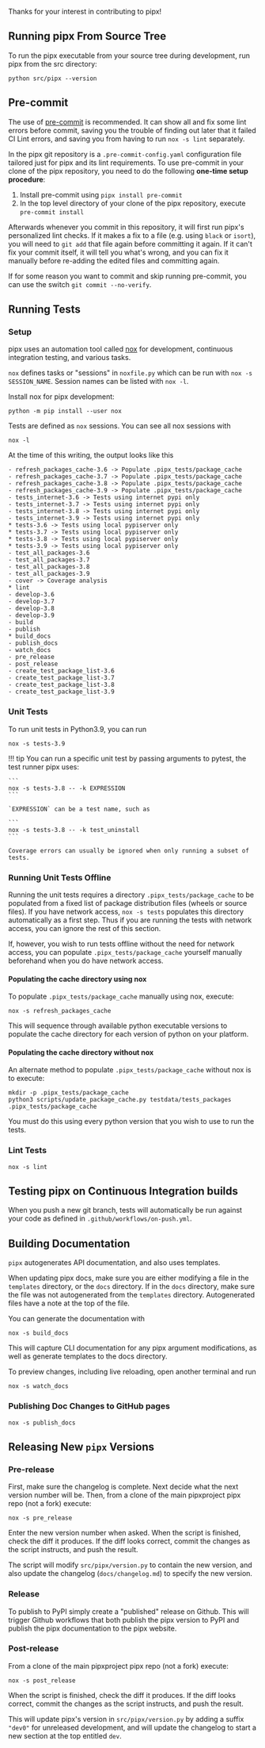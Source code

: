 Thanks for your interest in contributing to pipx!

## Running pipx From Source Tree
To run the pipx executable from your source tree during development, run pipx from the src directory:

```
python src/pipx --version
```

## Pre-commit
The use of [pre-commit](https://pre-commit.com/) is recommended.  It can show
all and fix some lint errors before commit, saving you the trouble of finding
out later that it failed CI Lint errors, and saving you from having to run `nox
-s lint` separately.

In the pipx git repository is a `.pre-commit-config.yaml` configuration file
tailored just for pipx and its lint requirements.  To use pre-commit in your
clone of the pipx repository, you need to do the following **one-time setup
procedure**:

1. Install pre-commit using `pipx install pre-commit`
2. In the top level directory of your clone of the pipx repository, execute `pre-commit install`

Afterwards whenever you commit in this repository, it will first run pipx's
personalized lint checks.  If it makes a fix to a file (e.g. using `black` or
`isort`), you will need to `git add` that file again before committing it
again.  If it can't fix your commit itself, it will tell you what's wrong, and
you can fix it manually before re-adding the edited files and committing again.

If for some reason you want to commit and skip running pre-commit, you can use
the switch `git commit --no-verify`.

## Running Tests

### Setup
pipx uses an automation tool called [nox](https://pypi.org/project/nox/) for development, continuous integration testing, and various tasks.

`nox` defines tasks or "sessions" in `noxfile.py` which can be run with `nox -s SESSION_NAME`. Session names can be listed with `nox -l`.

Install nox for pipx development:
```
python -m pip install --user nox
```

Tests are defined as `nox` sessions. You can see all nox sessions with
```
nox -l
```

At the time of this writing, the output looks like this
```
- refresh_packages_cache-3.6 -> Populate .pipx_tests/package_cache
- refresh_packages_cache-3.7 -> Populate .pipx_tests/package_cache
- refresh_packages_cache-3.8 -> Populate .pipx_tests/package_cache
- refresh_packages_cache-3.9 -> Populate .pipx_tests/package_cache
- tests_internet-3.6 -> Tests using internet pypi only
- tests_internet-3.7 -> Tests using internet pypi only
- tests_internet-3.8 -> Tests using internet pypi only
- tests_internet-3.9 -> Tests using internet pypi only
* tests-3.6 -> Tests using local pypiserver only
* tests-3.7 -> Tests using local pypiserver only
* tests-3.8 -> Tests using local pypiserver only
* tests-3.9 -> Tests using local pypiserver only
- test_all_packages-3.6
- test_all_packages-3.7
- test_all_packages-3.8
- test_all_packages-3.9
- cover -> Coverage analysis
* lint
- develop-3.6
- develop-3.7
- develop-3.8
- develop-3.9
- build
- publish
* build_docs
- publish_docs
- watch_docs
- pre_release
- post_release
- create_test_package_list-3.6
- create_test_package_list-3.7
- create_test_package_list-3.8
- create_test_package_list-3.9
```

### Unit Tests
To run unit tests in Python3.9, you can run
```
nox -s tests-3.9
```

!!! tip
    You can run a specific unit test by passing arguments to pytest, the test runner pipx uses:

    ```
    nox -s tests-3.8 -- -k EXPRESSION
    ```

    `EXPRESSION` can be a test name, such as

    ```
    nox -s tests-3.8 -- -k test_uninstall
    ```

    Coverage errors can usually be ignored when only running a subset of tests.

### Running Unit Tests Offline

Running the unit tests requires a directory `.pipx_tests/package_cache` to be
populated from a fixed list of package distribution files (wheels or source
files).  If you have network access, `nox -s tests` populates this directory
automatically as a first step.  Thus if you are running the tests with network
access, you can ignore the rest of this section.

If, however, you wish to run tests offline without the need for network access,
you can populate `.pipx_tests/package_cache` yourself manually beforehand when
you do have network access.

#### Populating the cache directory using nox
To populate `.pipx_tests/package_cache` manually using nox, execute:
```
nox -s refresh_packages_cache
```
This will sequence through available python executable versions to populate the
cache directory for each version of python on your platform.

#### Populating the cache directory without nox
An alternate method to populate `.pipx_tests/package_cache` without nox is to
execute:
```
mkdir -p .pipx_tests/package_cache
python3 scripts/update_package_cache.py testdata/tests_packages .pipx_tests/package_cache
```
You must do this using every python version that you wish to use to run the
tests.

### Lint Tests

```
nox -s lint
```

## Testing pipx on Continuous Integration builds
When you push a new git branch, tests will automatically be run against your code as defined in `.github/workflows/on-push.yml`.

## Building Documentation

`pipx` autogenerates API documentation, and also uses templates.

When updating pipx docs, make sure you are either modifying a file in the `templates` directory, or the `docs` directory. If in the `docs` directory, make sure the file was not autogenerated from the `templates` directory. Autogenerated files have a note at the top of the file.

You can generate the documentation with
```
nox -s build_docs
```

This will capture CLI documentation for any pipx argument modifications, as well as generate templates to the docs directory.

To preview changes, including live reloading, open another terminal and run
```
nox -s watch_docs
```

### Publishing Doc Changes to GitHub pages
```
nox -s publish_docs
```

## Releasing New `pipx` Versions
### Pre-release

First, make sure the changelog is complete.  Next decide what the next version
number will be.  Then, from a clone of the main pipxproject pipx repo (not a
fork) execute:
```
nox -s pre_release
```

Enter the new version number when asked. When the script is finished, check the
diff it produces.  If the diff looks correct, commit the changes as the
script instructs, and push the result.

The script will modify `src/pipx/version.py` to contain the new version, and
also update the changelog (`docs/changelog.md`) to specify the new version.

### Release
To publish to PyPI simply create a "published" release on Github.  This will
trigger Github workflows that both publish the pipx version to PyPI and publish
the pipx documentation to the pipx website.

### Post-release
From a clone of the main pipxproject pipx repo (not a
fork) execute:
```
nox -s post_release
```

When the script is finished, check the diff it produces.  If the diff looks
correct, commit the changes as the script instructs, and push the result.

This will update pipx's version in `src/pipx/version.py` by adding a suffix
`"dev0"` for unreleased development, and will update the changelog to start a
new section at the top entitled `dev`.
